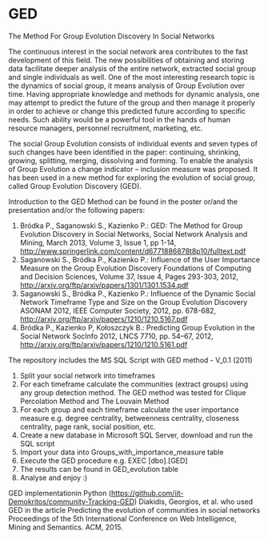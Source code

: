 # GED
The Method For Group Evolution Discovery In Social Networks

The continuous interest in the social network area contributes to the fast development of this field. The new possibilities of obtaining and storing data facilitate deeper analysis of the entire network, extracted social group and single individuals as well. One of the most interesting research topic is the dynamics of social group, it means analysis of Group Evolution over time. Having appropriate knowledge and methods for dynamic analysis, one may attempt to predict the future of the group and then manage it properly in order to achieve or change this predicted future according to specific needs. Such ability would be a powerful tool in the hands of human resource managers, personnel recruitment, marketing, etc.

The social Group Evolution consists of individual events and seven types of such changes have been identified in the paper: continuing, shrinking, growing, splitting, merging, dissolving and forming. To enable the analysis of Group Evolution a change indicator – inclusion measure was proposed. It has been used in a new method for exploring the evolution of social group, called Group Evolution Discovery (GED).

Introduction to the GED Method can be found in the poster or/and the presentation and/or the following papers:

1. Bródka P., Saganowski S., Kazienko P.: GED: The Method for Group Evolution Discovery in Social Networks, Social Network Analysis and Mining, March 2013, Volume 3, Issue 1, pp 1-14, http://www.springerlink.com/content/d6771886878t8p10/fulltext.pdf
2. Saganowski S., Bródka P., Kazienko P.: Influence of the User Importance Measure on the Group Evolution Discovery Foundations of Computing and Decision Sciences, Volume 37, Issue 4, Pages 293-303, 2012, http://arxiv.org/ftp/arxiv/papers/1301/1301.1534.pdf
3. Saganowski S., Bródka P., Kazienko P.: Influence of the Dynamic Social Network Timeframe Type and Size on the Group Evolution Discovery ASONAM 2012, IEEE Computer Society, 2012, pp. 678-682, http://arxiv.org/ftp/arxiv/papers/1210/1210.5167.pdf
4. Bródka P., Kazienko P, Kołoszczyk B.: Predicting Group Evolution in the Social Network SocInfo 2012, LNCS 7710, pp. 54–67, 2012, http://arxiv.org/ftp/arxiv/papers/1210/1210.5161.pdf

The repository includes the MS SQL Script with GED method - V_0.1 (2011)
1. Split your social network into timeframes
2. For each timeframe calculate the communities (extract groups) using any group detection method. The GED method was tested for Clique Percolation Method and The Louvain Method
3. For each group and each timeframe calculate the user importance measure e.g. degree centrality, betweenness centrality, closeness centrality, page rank, social position, etc.
4. Create a new database in Microsoft SQL Server, download and run the SQL script
5. Import your data into Groups_with_importance_measure table
6. Execute the GED procedure e.g. EXEC [dbo].[GED]
7. The results can be found in GED_evolution table
8. Analyse and enjoy :)

GED implementationin Python (https://github.com/iit-Demokritos/community-Tracking-GED) Diakidis, Georgios, et al. who used GED in the article Predicting the evolution of communities in social networks Proceedings of the 5th International Conference on Web Intelligence, Mining and Semantics. ACM, 2015.
